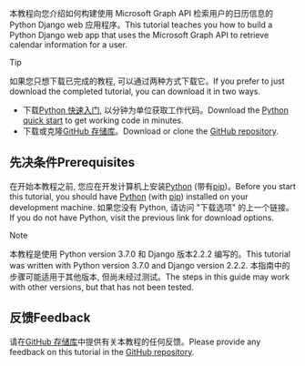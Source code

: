 <!-- markdownlint-disable MD002 MD041 -->

<span data-ttu-id="a4ef2-101">本教程向您介绍如何构建使用 Microsoft Graph API 检索用户的日历信息的 Python Django web 应用程序。</span><span class="sxs-lookup"><span data-stu-id="a4ef2-101">This tutorial teaches you how to build a Python Django web app that uses the Microsoft Graph API to retrieve calendar information for a user.</span></span>

> [!TIP]
> <span data-ttu-id="a4ef2-102">如果您只想下载已完成的教程, 可以通过两种方式下载它。</span><span class="sxs-lookup"><span data-stu-id="a4ef2-102">If you prefer to just download the completed tutorial, you can download it in two ways.</span></span>
>
> - <span data-ttu-id="a4ef2-103">下载[Python 快速入门](https://developer.microsoft.com/graph/quick-start?platform=option-Python), 以分钟为单位获取工作代码。</span><span class="sxs-lookup"><span data-stu-id="a4ef2-103">Download the [Python quick start](https://developer.microsoft.com/graph/quick-start?platform=option-Python) to get working code in minutes.</span></span>
> - <span data-ttu-id="a4ef2-104">下载或克隆[GitHub 存储库](https://github.com/microsoftgraph/msgraph-training-pythondjangoapp)。</span><span class="sxs-lookup"><span data-stu-id="a4ef2-104">Download or clone the [GitHub repository](https://github.com/microsoftgraph/msgraph-training-pythondjangoapp).</span></span>

## <a name="prerequisites"></a><span data-ttu-id="a4ef2-105">先决条件</span><span class="sxs-lookup"><span data-stu-id="a4ef2-105">Prerequisites</span></span>

<span data-ttu-id="a4ef2-106">在开始本教程之前, 您应在开发计算机上安装[Python](https://www.python.org/) (带有[pip](https://pypi.org/project/pip/))。</span><span class="sxs-lookup"><span data-stu-id="a4ef2-106">Before you start this tutorial, you should have [Python](https://www.python.org/) (with [pip](https://pypi.org/project/pip/)) installed on your development machine.</span></span> <span data-ttu-id="a4ef2-107">如果您没有 Python, 请访问 "下载选项" 的上一个链接。</span><span class="sxs-lookup"><span data-stu-id="a4ef2-107">If you do not have Python, visit the previous link for download options.</span></span>

> [!NOTE]
> <span data-ttu-id="a4ef2-108">本教程是使用 Python version 3.7.0 和 Django 版本2.2.2 编写的。</span><span class="sxs-lookup"><span data-stu-id="a4ef2-108">This tutorial was written with Python version 3.7.0 and Django version 2.2.2.</span></span> <span data-ttu-id="a4ef2-109">本指南中的步骤可能适用于其他版本, 但尚未经过测试。</span><span class="sxs-lookup"><span data-stu-id="a4ef2-109">The steps in this guide may work with other versions, but that has not been tested.</span></span>

## <a name="feedback"></a><span data-ttu-id="a4ef2-110">反馈</span><span class="sxs-lookup"><span data-stu-id="a4ef2-110">Feedback</span></span>

<span data-ttu-id="a4ef2-111">请在[GitHub 存储库](https://github.com/microsoftgraph/msgraph-training-pythondjangoapp)中提供有关本教程的任何反馈。</span><span class="sxs-lookup"><span data-stu-id="a4ef2-111">Please provide any feedback on this tutorial in the [GitHub repository](https://github.com/microsoftgraph/msgraph-training-pythondjangoapp).</span></span>
